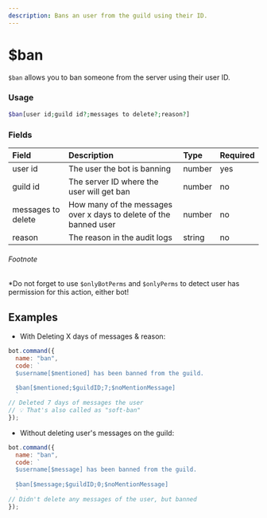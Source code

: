 ```yaml
---
description: Bans an user from the guild using their ID.
---
```


# $ban

`$ban` allows you to ban someone from the server using their user ID. 

### Usage

```php
$ban[user id;guild id?;messages to delete?;reason?]
```

### Fields

| Field | Description | Type | Required |
| :--- | :--- | :--- | :--- |
| user id | The user the bot is banning | number | yes |
| guild id | The server ID where the user will get ban | number | no |
| messages to delete | How many of the messages over x days to delete of the banned user | number | no |
| reason | The reason in the audit logs | string | no |

###### Footnote

*Do not forget to use `$onlyBotPerms` and `$onlyPerms` to detect user has permission for this action, either bot!


## Examples

* With Deleting X days of messages & reason:

```javascript
bot.command({
  name: "ban",
  code: `
  $username[$mentioned] has been banned from the guild.
  
  $ban[$mentioned;$guildID;7;$noMentionMessage]
  `
// Deleted 7 days of messages the user
// 💡 That's also called as "soft-ban"
});
```

* Without deleting user's messages on the guild:

```javascript
bot.command({
  name: "ban",
  code: `
  $username[$message] has been banned from the guild.
  
  $ban[$message;$guildID;0;$noMentionMessage]
  `
// Didn't delete any messages of the user, but banned
});
```
